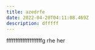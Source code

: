 ```yaml
---
title: azedrfe
date: 2022-04-20T04:11:08.469Z
description: dfffff
---
```

ffffffffffffffffffffg   rhe her